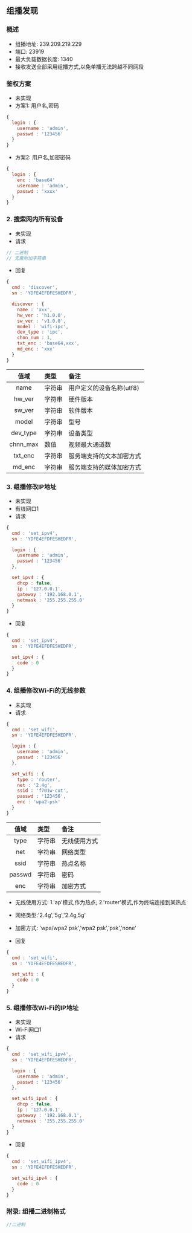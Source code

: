 ## 组播发现

### 概述

* 组播地址: 239.209.219.229
* 端口: 23919
* 最大负载数据长度: 1340
* 接收发送全部采用组播方式,以免单播无法跨越不同网段

### 鉴权方案

* 未实现
* 方案1: 用户名,密码

```javascript
{
  login : {
    username : 'admin',
    passwd : '123456'
  }
}
```

* 方案2: 用户名,加密密码

```javascript
{
  login : {
    enc : 'base64'
    username : 'admin',
    passwd : 'xxxx'
  }
}
```


### 2. 搜索网内所有设备

* 未实现
* 请求

```javascript
// 二进制
// 无需附加字符串
```

* 回复

```javascript
{
  cmd : 'discover',
  sn : 'YDFE4EFDFESHEDFR',

  discover : {
    name : 'xxx',
    hw_ver : 'h1.0.0',
    sw_ver : 'v1.0.0',
    model : 'wifi-ipc',
    dev_type : 'ipc',
    chnn_num : 1,
    txt_enc : 'base64,xxx',
    md_enc : 'xxx'
  }
}
```

|  值域     | 类型       |   备注    |
|:---------:|:--------- |:--------- |
| name      | 字符串     | 用户定义的设备名称(utf8) |
| hw_ver    | 字符串     | 硬件版本 |
| sw_ver    | 字符串     | 软件版本 |
| model     | 字符串     | 型号 |
| dev_type  | 字符串     | 设备类型 |
| chnn_max  | 数值       | 视频最大通道数 |
| txt_enc   | 字符串     | 服务端支持的文本加密方式 |
| md_enc    | 字符串     | 服务端支持的媒体加密方式 |

### 3. 组播修改IP地址

* 未实现
* 有线网口1
* 请求

```javascript
{
  cmd : 'set_ipv4',
  sn : 'YDFE4EFDFESHEDFR',

  login : {
    username : 'admin',
    passwd : '123456'
  },

  set_ipv4 : {
    dhcp : false,
    ip : '127.0.0.1',
    gateway : '192.168.0.1',
    netmask : '255.255.255.0'
  }
}
```

* 回复

```javascript
{
  cmd : 'set_ipv4',
  sn : 'YDFE4EFDFESHEDFR',

  set_ipv4 : {
    code : 0
  }
}
```

### 4. 组播修改Wi-Fi的无线参数

* 未实现
* 请求

```javascript
{
  cmd : 'set_wifi',
  sn : 'YDFE4EFDFESHEDFR',

  login : {
    username : 'admin',
    passwd : '123456'
  },

  set_wifi : {
    type : 'router',
    net : '2.4g',
    ssid : 'f701w-cut',
    passwd : '123456',
    enc : 'wpa2-psk'
  }
}
```

|  值域     | 类型       |   备注    |
|:---------:|:--------- |:--------- |
| type      | 字符串     | 无线使用方式 |
| net       | 字符串     | 网络类型 |
| ssid      | 字符串     | 热点名称 |
| passwd    | 字符串     | 密码 |
| enc       | 字符串     | 加密方式 |

* 无线使用方式: 1.'ap'模式,作为热点; 2.'router'模式,作为终端连接到某热点
* 网络类型:'2.4g','5g','2.4g,5g'
* 加密方式: 'wpa/wpa2 psk','wpa2 psk','psk','none'

* 回复

```javascript
{
  cmd : 'set_wifi',
  sn : 'YDFE4EFDFESHEDFR',

  set_wifi : {
    code : 0
  }
}
```

### 5. 组播修改Wi-Fi的IP地址

* 未实现
* Wi-Fi网口1
* 请求

```javascript
{
  cmd : 'set_wifi_ipv4',
  sn : 'YDFE4EFDFESHEDFR',

  login : {
    username : 'admin',
    passwd : '123456'
  },

  set_wifi_ipv4 : {
    dhcp : false,
    ip : '127.0.0.1',
    gateway : '192.168.0.1',
    netmask : '255.255.255.0'
  }
}
```

* 回复

```javascript
{
  cmd : 'set_wifi_ipv4',
  sn : 'YDFE4EFDFESHEDFR',

  set_wifi_ipv4 : {
    code : 0
  }
}
```

### 附录: 组播二进制格式

```javascript
//二进制
```
